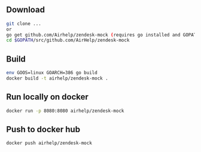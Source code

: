 ## Download

```bash
git clone ...
or
go get github.com/Airhelp/zendesk-mock (requires go installed and GOPATH exported)
cd $GOPATH/src/github.com/AirHelp/zendesk-mock
```

## Build
```bash
env GOOS=linux GOARCH=386 go build
docker build -t airhelp/zendesk-mock .
```

## Run locally on docker
```bash
docker run -p 8080:8080 airhelp/zendesk-mock
```

## Push to docker hub
```bash
docker push airhelp/zendesk-mock
```
